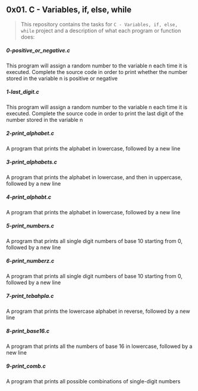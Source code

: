 ## 0x01. C - Variables, if, else, while

> This repository contains the tasks for `C - Variables, if, else, while` project and a description of what each program or function does:

##### 0-positive_or_negative.c
This program will assign a random number to the variable n each time it is executed. 
Complete the source code in order to print whether the number stored in the variable n is positive or negative

##### 1-last_digit.c
This program will assign a random number to the variable n each time it is executed. 
Complete the source code in order to print the last digit of the number stored in the variable n

##### 2-print_alphabet.c
A program that prints the alphabet in lowercase, followed by a new line

##### 3-print_alphabets.c
A program that prints the alphabet in lowercase, and then in uppercase, followed by a new line

##### 4-print_alphabt.c
A program that prints the alphabet in lowercase, followed by a new line

##### 5-print_numbers.c
A program that prints all single digit numbers of base 10 starting from 0, followed by a new line

##### 6-print_numberz.c
A program that prints all single digit numbers of base 10 starting from 0, followed by a new line

##### 7-print_tebahpla.c
A program that prints the lowercase alphabet in reverse, followed by a new line

##### 8-print_base16.c
A program that prints all the numbers of base 16 in lowercase, followed by a new line

##### 9-print_comb.c
A program that prints all possible combinations of single-digit numbers


